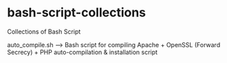 # bash-script-collections
Collections of Bash Script


auto_compile.sh  --> Bash script for compiling Apache + OpenSSL (Forward Secrecy) + PHP auto-compilation & installation script 
